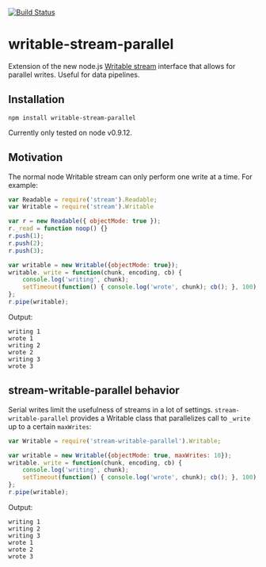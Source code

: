[![Build Status](https://secure.travis-ci.org/Clever/writable-stream-parallel.png)](http://travis-ci.org/Clever/writable-stream-parallel)

# writable-stream-parallel

Extension of the new node.js [Writable stream](http://nodejs.org/docs/v0.9.12/api/stream.html#stream_class_stream_writable) interface that allows for parallel writes. Useful for data pipelines.

## Installation

```
npm install writable-stream-parallel
```

Currently only tested on node v0.9.12.

## Motivation

The normal node Writable stream can only perform one write at a time. For example:

```javascript
var Readable = require('stream').Readable;
var Writable = require('stream').Writable

var r = new Readable({ objectMode: true });
r._read = function noop() {}
r.push(1);
r.push(2);
r.push(3);

var writable = new Writable({objectMode: true});
writable._write = function(chunk, encoding, cb) {
    console.log('writing', chunk);
    setTimeout(function() { console.log('wrote', chunk); cb(); }, 100);
};
r.pipe(writable);
```

Output:

```
writing 1
wrote 1
writing 2
wrote 2
writing 3
wrote 3
```

## stream-writable-parallel behavior

Serial writes limit the usefulness of streams in a lot of settings. `stream-writable-parallel` provides a Writable class that parallelizes call to `_write` up to a certain `maxWrites`:

```javascript
var Writable = require('stream-writable-parallel').Writable;

var writable = new Writable({objectMode: true, maxWrites: 10});
writable._write = function(chunk, encoding, cb) {
    console.log('writing', chunk);
    setTimeout(function() { console.log('wrote', chunk); cb(); }, 100);
};
r.pipe(writable);
```

Output:

```
writing 1
writing 2
writing 3
wrote 1
wrote 2
wrote 3
```
